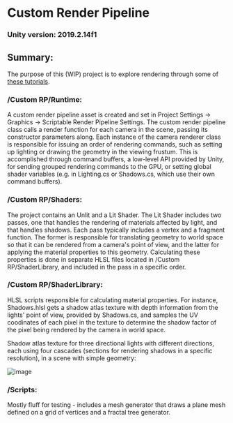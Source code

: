 # Custom Render Pipeline

### Unity version: 2019.2.14f1

## Summary:
The purpose of this (WIP) project is to explore rendering through some of [these tutorials](https://catlikecoding.com/unity/tutorials/custom-srp/).

### /Custom RP/Runtime:
A custom render pipeline asset is created and set in Project Settings -> Graphics -> Scriptable Render Pipeline Settings. 
The custom render pipeline class calls a render function for each camera in the scene, passing its constructor parameters along.
Each instance of the camera renderer class is responsible for issuing an order of rendering commands, such as setting up lighting or drawing the geometry in the viewing frustum. This is accomplished through command buffers, a low-level API provided by Unity, for sending grouped rendering commands to the GPU, or setting global shader variables (e.g. in Lighting.cs or Shadows.cs, which use their own command buffers).

### /Custom RP/Shaders:
The project contains an Unlit and a Lit Shader. The Lit Shader includes two passes, one that handles the rendering of materials affected by light, and that handles shadows. Each pass typically includes a vertex and a fragment function. The former is responsible for translating geometry to world space so that it can be rendered from a camera's point of view, and the latter for applying the material properties to this geometry. Calculating these properties is done in separate HLSL files located in /Custom RP/ShaderLibrary, and included in the pass in a specific order.

### /Custom RP/ShaderLibrary:
HLSL scripts responsible for calculating material properties. For instance, Shadows.hlsl gets a shadow atlas texture with depth information from the lights' point of view, provided by Shadows.cs, and samples the UV coodinates of each pixel in the texture to determine the shadow factor of the pixel being rendered by the camera in world space.

Shadow atlas texture for three directional lights with different directions, each using four cascades (sections for rendering shadows in a specific resolution), in a scene with simple geometry:

![image](https://user-images.githubusercontent.com/9077026/222180920-29d72e30-20ca-4b9d-a69b-ad9e4ecfc5cb.png)


### /Scripts:
Mostly fluff for testing - includes a mesh generator that draws a plane mesh defined on a grid of vertices and a fractal tree generator. 
